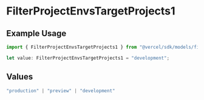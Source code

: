 # FilterProjectEnvsTargetProjects1

## Example Usage

```typescript
import { FilterProjectEnvsTargetProjects1 } from "@vercel/sdk/models/filterprojectenvsop.js";

let value: FilterProjectEnvsTargetProjects1 = "development";
```

## Values

```typescript
"production" | "preview" | "development"
```